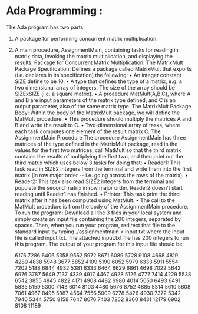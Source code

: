 # Ada Programming : 
The Ada program has two parts:
1. A package for performing concurrent matrix multiplication.
2. A main procedure, AssignmentMain, containing tasks for reading in matrix data, invoking the matrix multiplication, and displaying the results.
Package for Concurrent Matrix Multiplication:
The MatrixMult Package Specification: Defines a package called MatrixMult that exports (i.e. declares in its specification) the following:
•	An integer constant SIZE define to be 10. 
•	A type that defines the type of a matrix, e.g. a two dimensional array of integers. The size of the array should be SIZExSIZE (i.e. a square matrix).
•	A procedure MatMult(A,B,C), where A and B are input parameters of the matrix type defined, and C is an output parameter, also of the same matrix type.
The MatrixMult Package Body: Within the body of the MatrixMult package, we will define the MatMult procedure. 
•	This procedure should multiply the matrices A and B and write the result to C. 
•	Two-dimensional array of tasks, where each task computes one element of the result matrix C. 
The AssignmentMain Procedure
The procedure AssignmentMain has three matrices of the type defined in the MatrixMult package, read in the values for the first two matrices, call MatMult so that the third matrix contains the results of multiplying the first two, and then print out the third matrix which uses below 3 tasks for doing that:
•	Reader1: This task read in SIZE2 integers from the terminal and write them into the first matrix (in row major order -- i.e. going across the rows of the matrix).
•	Reader2: This task also read SIZE2 integers from the terminal and populate the second matrix in row major order. Reader2 doesn't start reading until Reader1 has finished.
•	Printer: This task print the third matrix after it has been computed using MatMult. 
•	The call to the MatMult procedure is from the body of the AssignmentMain procedure.
To run the program: Download all the 3 files in your local system and simply create an input file containing the 200 integers, separated by spaces. Then, when you run your program, redirect that file to the standard input by typing
./assignmentmain < input.txt
where the input file is called input.txt. The attached input.txt file has 200 integers to run this program. The output of your program for this input file should be:

    6176    7286    6406    5358    9562    5972    8671    6089    5728    9108
    4668    4819    4289    4838    5948    3677    5852    4109    5190    6052
    5979    6333    5911    5554    7202    5188    6844    4932    5381    6333
    6464    6629    6861    4698    7022    5642    6976    3787    5649    7137
    4339    4917    4467    4928    5126    4777    7414    4229    5538    6542
    3855    4845    4822    4171    4908    4482    6980    4014    5050    6493
    6491    5835    5159    5300    7143    6014    8103    4480    5676    8752
    4885    5314    5610    5608    7061    4967    8495    5887    4564    7556
    5009    6278    5426    4930    7372    5342    7940    5344    5750    8158
    7647    8076    7403    7262    8360    8431   12179    6902    8108   11189
